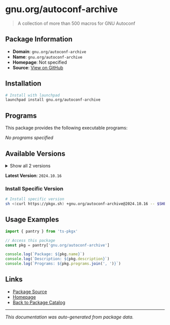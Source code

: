 # gnu.org/autoconf-archive

> A collection of more than 500 macros for GNU Autoconf

## Package Information

- **Domain**: `gnu.org/autoconf-archive`
- **Name**: `gnu.org/autoconf-archive`
- **Homepage**: Not specified
- **Source**: [View on GitHub](https://github.com/pkgxdev/pantry/tree/main/projects/gnu.org/autoconf-archive/package.yml)

## Installation

```bash
# Install with launchpad
launchpad install gnu.org/autoconf-archive
```

## Programs

This package provides the following executable programs:

*No programs specified*

## Available Versions

<details>
<summary>Show all 2 versions</summary>

- `2024.10.16`, `2023.2.20`

</details>

**Latest Version**: `2024.10.16`

### Install Specific Version

```bash
# Install specific version
sh <(curl https://pkgx.sh) +gnu.org/autoconf-archive@2024.10.16 -- $SHELL -i
```

## Usage Examples

```typescript
import { pantry } from 'ts-pkgx'

// Access this package
const pkg = pantry['gnu.org/autoconf-archive']

console.log(`Package: ${pkg.name}`)
console.log(`Description: ${pkg.description}`)
console.log(`Programs: ${pkg.programs.join(', ')}`)
```

## Links

- [Package Source](https://github.com/pkgxdev/pantry/tree/main/projects/gnu.org/autoconf-archive/package.yml)
- [Homepage](#)
- [Back to Package Catalog](../../../package-catalog.md)

---

*This documentation was auto-generated from package data.*
